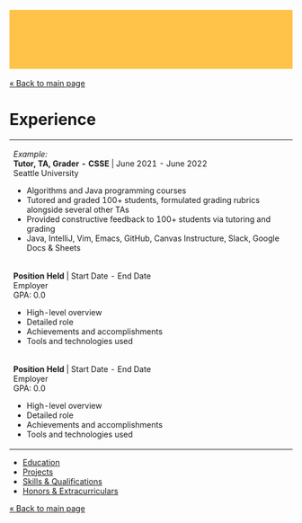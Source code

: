![Header image](/images/header-color-2.jpg ':class=header-image-full-width :no-zoom')

[« Back to main page](README.md)

# Experience

<table>
<tr>
<td>
  
_Example:_  
**Tutor, TA, Grader - CSSE** | June 2021 - June 2022  
Seattle University  

- Algorithms and Java programming courses
- Tutored and graded 100+ students, formulated grading rubrics alongside several other TAs
- Provided constructive feedback to 100+ students via tutoring and grading
- Java, IntelliJ, Vim, Emacs, GitHub, Canvas Instructure, Slack, Google Docs & Sheets
  
</td>
</tr>
<tr>
<td>
  
**Position Held** | Start Date - End Date  
Employer  
GPA: 0.0  

- High-level overview
- Detailed role
- Achievements and accomplishments
- Tools and technologies used
        
</td>
</tr>
<tr>
<td>
  
**Position Held** | Start Date - End Date  
Employer  
GPA: 0.0  

- High-level overview
- Detailed role
- Achievements and accomplishments
- Tools and technologies used
  
</td>
</tr>
</table>

- [Education](education.md)
- [Projects](projects.md)
- [Skills & Qualifications](qualifications.md)
- [Honors & Extracurriculars](extracurriculars.md)

[« Back to main page](README.md)